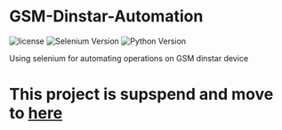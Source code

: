 # GSM-Dinstar-Automation
![license](https://img.shields.io/github/license/mach1el/GSM-Dinstar-Automation?color=purple&logoColor=orange&style=plastic)
![Selenium Version](https://img.shields.io/badge/Selenium-ver.4.2.0-orange)
![Python Version](https://img.shields.io/badge/python-ver.3.8%2B-yellow)

Using selenium for automating operations on GSM dinstar device

# This project is supspend and move to [here](https://gitlab.com/mach1el/GSM-Dinstar-Automation)
